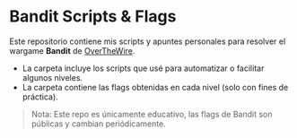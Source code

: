 # Bandit Scripts & Flags

Este repositorio contiene mis scripts y apuntes personales para resolver el wargame **Bandit** de [OverTheWire](https://overthewire.org/wargames/bandit/).

- La carpeta  incluye los scripts que usé para automatizar o facilitar algunos niveles.
- La carpeta  contiene las flags obtenidas en cada nivel (solo con fines de práctica).

> Nota: Este repo es únicamente educativo, las flags de Bandit son públicas y cambian periódicamente.


